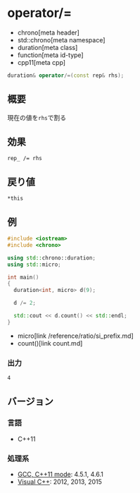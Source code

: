 # operator/=
* chrono[meta header]
* std::chrono[meta namespace]
* duration[meta class]
* function[meta id-type]
* cpp11[meta cpp]

```cpp
duration& operator/=(const rep& rhs);
```

## 概要
現在の値を`rhs`で割る


## 効果
`rep_ /= rhs`


## 戻り値
`*this`


## 例
```cpp example
#include <iostream>
#include <chrono>

using std::chrono::duration;
using std::micro;

int main()
{
  duration<int, micro> d(9);

  d /= 2;

  std::cout << d.count() << std::endl;
}
```
* micro[link /reference/ratio/si_prefix.md]
* count()[link count.md]


### 出力
```
4
```


## バージョン
### 言語
- C++11

### 処理系
- [GCC, C++11 mode](/implementation.md#gcc): 4.5.1, 4.6.1
- [Visual C++](/implementation.md#visual_cpp): 2012, 2013, 2015
